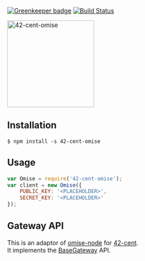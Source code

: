 [![Greenkeeper badge](https://badges.greenkeeper.io/continuous-software/42-cent-omise.svg)](https://greenkeeper.io/) [![Build Status](https://travis-ci.org/continuous-software/42-cent-omise.svg?branch=master)](https://travis-ci.org/continuous-software/42-cent-omise)

<img src="https://image.ibb.co/cjCoCy/omise_logo.jpg" alt="42-cent-omise" height="200"/>

## Installation ##


    $ npm install -s 42-cent-omise

## Usage

```javascript
var Omise = require('42-cent-omise');
var client = new Omise({
    PUBLIC_KEY: '<PLACEHOLDER>',
    SECRET_KEY: '<PLACEHOLDER>'
});
```

## Gateway API

This is an adaptor of [omise-node](https://github.com/omise/omise-node) for [42-cent](https://github.com/continuous-software/42-cent).  
It implements the [BaseGateway](https://github.com/continuous-software/42-cent-base) API.
